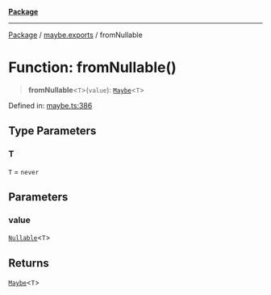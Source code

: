 [**Package**](../../README.md)

***

[Package](../../modules.md) / [maybe.exports](../README.md) / fromNullable

# Function: fromNullable()

> **fromNullable**\<`T`\>(`value`): [`Maybe`](../type-aliases/Maybe.md)\<`T`\>

Defined in: [maybe.ts:386](https://github.com/AlexXanderGrib/monads-io/blob/d65e47796764202dffd7314b61c2ea9cedbb26e8/src/maybe.ts#L386)

## Type Parameters

### T

`T` = `never`

## Parameters

### value

[`Nullable`](../../types/type-aliases/Nullable.md)\<`T`\>

## Returns

[`Maybe`](../type-aliases/Maybe.md)\<`T`\>
